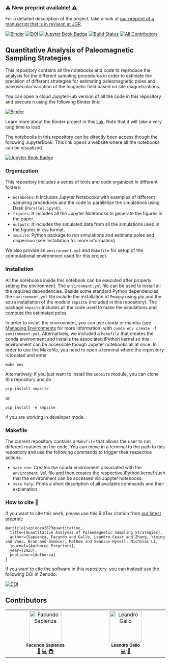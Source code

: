 ### ⚠️ New preprint available! ⚠️

For a detailed description of the project, take a look at [our preprint of a manuscript that is in revision at JGR](https://www.authorea.com/doi/full/10.22541/essoar.168881772.25833701).

[![Binder](https://mybinder.org/badge_logo.svg)](https://mybinder.org/v2/gh/PolarWandering/PaleoSampling/HEAD) 
[![DOI](https://zenodo.org/badge/595793364.svg)](https://zenodo.org/badge/latestdoi/595793364) 
[![Jupyter Book Badge](https://jupyterbook.org/badge.svg)](https://polarwandering.github.io/PaleoSampling/) 
[![Build Status](https://github.com/PolarWandering/PaleoSampling/actions/workflows/book.yml/badge.svg?branch=main)](https://github.com/PolarWandering/PaleoSampling/actions/workflows/book.yml?query=branch%3Amain)
[![All Contributors](https://img.shields.io/github/all-contributors/PolarWandering/PaleoSampling?color=ee8449&style=flat-square)](#contributors)


## Quantitative Analysis of Paleomagnetic Sampling Strategies

This repository contains all the notebooks and code to reproduce the analysis for the different sampling procedures in order
to estimate the precision of different strategies for estimating paleomagnetic poles and paleosecular variation of the magnetic field
based on site magnetizations.

You can open a cloud JupyterHub version of all the code in this repository and execute it using the following Binder link:

[![Binder](https://mybinder.org/badge_logo.svg)](https://mybinder.org/v2/gh/PolarWandering/PaleoSampling/HEAD)

Learn more about the Binder project in this [link](https://mybinder.readthedocs.io/en/latest/). Note that it will take a very long time to load.

The notebooks in this repository can be directly been access though the following JupyterBook. This link opens a website
where all the notebooks can be visualized.

[![Jupyter Book Badge](https://jupyterbook.org/badge.svg)](https://polarwandering.github.io/PaleoSampling/)

### Organization

This repository includes a series of tools and code organized in different folders:
- `notebooks`: It includes Jupyter Notebooks with examples of different sampling procedures and the code to parallelize the simulations using Dask (`Parallel.ipynb`).
- `figures`: It includes all the Jupyter Notebooks to generate the figures in the paper.
- `outputs`: It includes the simulated data from all the simulations used in the figures in `csv` format.
- `smpsite`: Python package to run simulations and estimate poles and dispersion (see Installation for more information).

We also provide an `environment.yml` and `Makefile` for setup of the computational environment used for this project.

### Installation

All the notebooks inside this notebook can be executed after properly setting the environment. The `environment.yml` file can be used to
install all the required dependencies. Beside some standard Python dependencies, the `environment.yml` file include the installation of
`Pmagpy` using pip and the extra installation of the module `smpsite` (included in this repository). The package `smpsite` includes all the code used to make the simulations and compute the
estimated poles.

In order to install the environment, you can use conda or mamba (see [Managing Environments](https://conda.io/projects/conda/en/latest/user-guide/tasks/manage-environments.html) for more information) with `conda env create -f environment.yml`. Alternatively, we included a `Makefile` that creates the conda environment and installs the associated iPython kernel so this environment can be accessible though Jupyter notebooks all at once. In order to use the Makefile, you need to open a terminal where the repository is located and enter
```
make env
```

Alternatively, if you just want to install the `smpsite` module, you can clone this repository and do
```
pip install smpsite
```
or
```
pip install -e smpsite
```
if you are working in developer mode.


### Makefile

The current repository contains a `Makefile` that allows the user to run different routines on the code. You can move in a terminal to the
path to this repository and use the following commands to trigger their respective actions. 
- `make env`: Creates the conda environment associated with the `environment.yml` file and then creates the respective iPython kernel such that the 
environment can be accessed via Jupyter notebooks. 
- `make help`: Prints a short description of all available commands and their explanation. 

### How to cite 📖

If you want to cite this work, please use this BibTex citation from [our latest preprint](https://www.authorea.com/doi/full/10.22541/essoar.168881772.25833701):
```
@article{sapienza2023quantitative,
  title={Quantitative Analysis of Paleomagnetic Sampling Strategies},
  author={Sapienza, Facundo and Gallo, Leandro Cesar and Zhang, Yiming and Vaes, Bram and Domeier, Mathew and Swanson-Hysell, Nicholas L},
  journal={Authorea Preprints},
  year={2023},
  publisher={Authorea}
}
```
If you want to cite the software in this repository, you can instead use the following DOI in Zenodo:

[![DOI](https://zenodo.org/badge/595793364.svg)](https://zenodo.org/badge/latestdoi/595793364)


## Contributors

<!-- ALL-CONTRIBUTORS-LIST:START - Do not remove or modify this section -->
<!-- prettier-ignore-start -->
<!-- markdownlint-disable -->
<table>
  <tbody>
    <tr>
      <td align="center" valign="top" width="14.28%"><a href="http://facusapienza.com"><img src="https://avatars.githubusercontent.com/u/39526081?v=4?s=100" width="100px;" alt="Facundo Sapienza"/><br /><sub><b>Facundo Sapienza</b></sub></a><br /><a href="#doc-facusapienza21" title="Documentation">📖</a> <a href="#code-facusapienza21" title="Code">💻</a> <a href="#infra-facusapienza21" title="Infrastructure (Hosting, Build-Tools, etc)">🚇</a></td>
      <td align="center" valign="top" width="14.28%"><a href="https://github.com/LenGallo"><img src="https://avatars.githubusercontent.com/u/29756069?v=4?s=100" width="100px;" alt="Leandro Gallo"/><br /><sub><b>Leandro Gallo</b></sub></a><br /><a href="#code-LenGallo" title="Code">💻</a> <a href="#bug-LenGallo" title="Bug reports">🐛</a></td>
    </tr>
  </tbody>
</table>

<!-- markdownlint-restore -->
<!-- prettier-ignore-end -->

<!-- ALL-CONTRIBUTORS-LIST:END -->
